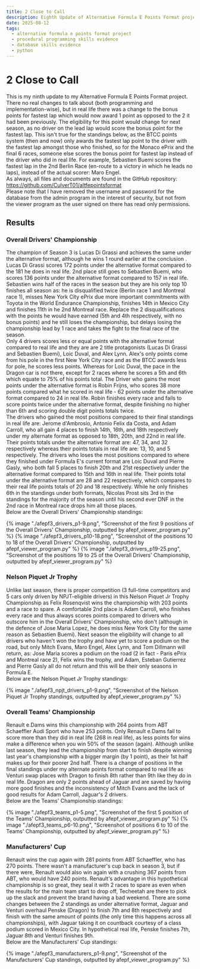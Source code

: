 ```yaml
---
title: 2 Close to Call
description: Eighth Update of Alternative Formula E Points Format project.
date: 2025-08-12
tags:
  - alternative formula e points format project
  - procedural programming skills evidence
  - database skills evidence
  - python
---
```


<div class="container fluid">
  <h1 class="col align-self-center">2 Close to Call</h1>
  <div class="row justify-content-center">
    <p class="col-8">
    This is my ninth update to my Alternative Formula E Points Format project. There no real changes to talk about (both programming and implementation-wise), but in real life there was a change to the bonus points for fastest lap which would now award 1 point as opposed to the 2 it had been previously. The eligibility for this point would change for next season, as no driver on the lead lap would score the bonus point for the fastest lap. This isn't true for the standings below, as the BTCC points system (then and now) only awards the fastest lap point to the driver with the fastest lap amongst those who finished, so for the Monaco ePrix and the final 6 races, someone else scores the bonus point for fastest lap instead of the driver who did in real life. For example, Sebastien Buemi scores the fastest lap in the 2nd Berlin Race (en-route to a victory in which he leads no laps), instead of the actual scorer: Maro Engel.<br/>
    As always, all files and documents are found in the GitHub repository: <a href="https://github.com/CulverT01/altfepointsformat">https://github.com/CulverT01/altfepointsformat</a><br/>
    Please note that I have removed the username and password for the database from the admin program in the interest of security, but not from the viewer program as the user signed on there has read only permissions.
    </p>
  </div>
  <div class="row justify-content-center">
    <h2 class="row">Results</h2>
    <h3 class="row">Overall Drivers' Championship</h3>
    <p class="col-8"> 
    The champion of Season 3 is Lucas Di Grassi and achieves the same under the alternative format, although he wins 1 round earlier at the conclusion . Lucas Di Grassi scores 172 points under the alternative format compared to the 181 he does in real life. 2nd place still goes to Sebastien Buemi, who scores 136 points under the alternative format compared to 157 in real life. Sebastien wins half of the races in the season but they are his only top 10 finishes all season as: he is disqualified twice (Berlin race 1 and Montreal race 1), misses New York City ePrix due more important commitments with Toyota in the World Endurance Championship, finishes 14th in Mexico City and finishes 11th in he 2nd Montreal race. Replace the 2 disqualifications with the points he would have earned (5th and 4th respectively, with no bonus points) and he still loses the championship, but delays losing the championship lead by 1 race and takes the fight to the final race of the season.<br/>
    Only 4 drivers scores less or equal points with the alternative format compared to real life and they are are 2 title protagonists (Lucas Di Grassi and Sebastien Buemi), Loic Duval, and Alex Lynn. Alex's only points come from his pole in the first New York City race and as the BTCC awards less for pole, he scores less points. Whereas for Loic Duval, the pace in the Dragon car is not there, except for 2 races where he scores a 5th and 6th which equate to 75% of his points total. The Driver who gains the most points under the alternative format is Robin Frijns, who scores 38 more points compared what he scored in real life - 62 points under the alternative format compared to 24 in real life. Robin finishes every race and fails to score points twice under the alternative format, despite finishing no higher than 6th and scoring double digit points totals twice.<br/>
    The drivers who gained the most positions compared to their final standings in real life are: Jerome d'Ambrosio, Antonio Felix da Costa, and Adam Carroll, who all gain 4 places to finish 14th, 16th, and 18th respectively under my alternate format as opposed to 18th, 20th, and 22nd in real life. Their points totals under the alternative format are: 47, 34, and 32 respectively whereas their points totals in real life are: 13, 10, and 5 respectively. The drivers who loses the most positions compared to where they finished under Formula E's current format are Loic Duval and Pierre Gasly, who both fall 5 places to finish 20th and 21st respectively under the alternative format compared to 15th and 16th in real life. Their points total under the alternative format are 28 and 22 respectively, which compares to their real life points totals of 20 and 18 respectively. While he only finishes 6th in the standings under both formats, Nicolas Prost sits 3rd in the standings for the majority of the season until his second ever DNF in the 2nd race in Montreal race drops him all those places.<br/>
    Below are the Overall Drivers' Championship standings:
    </p>
    {% image "./afepf3_drivers_p1-9.png", "Screenshot of the first 9 positions of the Overall Drivers' Championship, outputted by afepf_viewer_program.py" %}
    {% image "./afepf3_drivers_p10-18.png", "Screenshot of the positions 10 to 18 of the Overall Drivers' Championship, outputted by afepf_viewer_program.py" %}
    {% image "./afepf3_drivers_p19-25.png", "Screenshot of the positions 19 to 25 of the Overall Drivers' Championship, outputted by afepf_viewer_program.py" %}
    <h3 class="row">Nelson Piquet Jr Trophy</h3>
    <p class="col-8">
    Unlike last season, there is proper competition (3 full-time competitors and 5 cars only driven by NPJT-eligible drivers) in this Nelson Piquet Jr Trophy Championship as Felix Rosenqvist wins the championship with 203 points and a race to spare. A comfortable 2nd place is Adam Carroll, who finishes every race and thus always scores points compared to drivers who outscore him in the Overall Drivers' Championship, who don't (although in the defence of Jose Maria Lopez, he does miss New York City for the same reason as Sebastien Buemi). Next season the eligibility will change to all drivers who haven't won the trophy and have yet to score a podium on the road, but only Mitch Evans, Maro Engel, Alex Lynn, and Tom Dillmann will return, as: Jose Maria scores a podium on the road (2 in fact - Paris ePrix and Montreal race 2), Felix wins the trophy, and Adam, Esteban Gutierrez and Pierre Gasly all do not return and this will be their only seasons in Formula E.<br/>
    Below are the Nelson Piquet Jr Trophy standings:
    </p>
    {% image "./afepf3_npjt_drivers_p1-9.png", "Screenshot of the Nelson Piquet Jr Trophy standings, outputted by afepf_viewer_program.py" %}
    <h3 class="row">Overall Teams' Championship</h3>
    <p class="col-8">
    Renault e.Dams wins this championship with 264 points from ABT Schaeffler Audi Sport who have 253 points. Only Renault e.Dams fail to score more than they did in real life (268 in real life), as less points for wins make a difference when you win 50% of the season (again). Although unlike last season, they lead the championship from start to finish despite winning last year's championship with a bigger margin (by 1 point), as their 1st half makes up for their poorer 2nd half. There is a change of positions in the final standings under my alternate points format compared to real life as Venturi swap places with Dragon to finish 8th rather than 9th like they do in real life. Dragon are only 2 points ahead of Jaguar and are saved by having more good finishes and the inconsistency of Mitch Evans and the lack of good results for Adam Carroll, Jaguar's 2 drivers.<br/>
    Below are the Teams' Championship standings:
    </p>
    {% image "./afepf3_teams_p1-5.png", "Screenshot of the first 5 position of the Teams' Championship, outputted by afepf_viewer_program.py" %}
    {% image "./afepf3_teams_p6-10.png", "Screenshot of positions 6 to 10 of the Teams' Championship, outputted by afepf_viewer_program.py" %}
    <h3 class="row">Manufacturers' Cup</h3>
    <p class="col-8">
    Renault wins the cup again with 281 points from ABT Schaeffler, who has 270 points. There wasn't a manufacturer's cup back in season 3, but if there were, Renault would also win again with a crushing 367 points from ABT, who would have 240 points. Renault's advantage in this hypothetical championship is so great, they seal it with 2 races to spare as even when the results for the main team start to drop off, Techeetah are there to pick up the slack and prevent the brand having a bad weekend. There are some changes between the 2 standings as under alternative format, Jaguar and Venturi overhaul Penske (Dragon) to finish 7th and 8th respectively and finish with the same amount of points (the only time this happens across all championships), with Jaguar taking it on countback courtesy of a class podium scored in Mexico City. In hypothetical real life, Penske finishes 7th, Jaguar 8th and Venturi finishes 9th.<br/>
    Below are the Manufacturers' Cup standings:
    </p>
    {% image "./afepf3_manufacturers_p1-9.png", "Screenshot of the Manufacturers' Cup standings, outputted by afepf_viewer_program.py" %}
  </div>
</div>